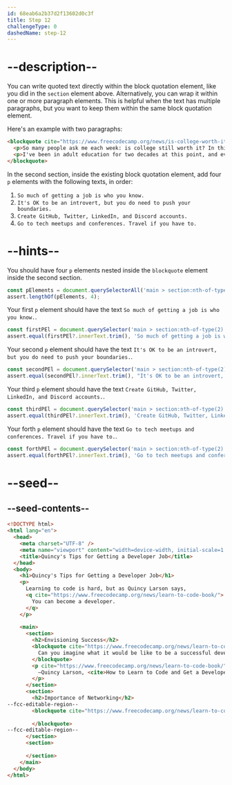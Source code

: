 ```yaml
---
id: 68eab6a2b37d2f13602d0c3f
title: Step 12
challengeType: 0
dashedName: step-12
---
```


# --description--

You can write quoted text directly within the block quotation element, like you did in the `section` element above. Alternatively, you can wrap it within one or more paragraph elements. This is helpful when the text has multiple paragraphs, but you want to keep them within the same block quotation element. 

Here's an example with two paragraphs:

```html
<blockquote cite="https://www.freecodecamp.org/news/is-college-worth-it/">
  <p>So many people ask me each week: is college still worth it? In this 1-hour video I answer this question and other commonly asked questions about university.</p>
  <p>I've been in adult education for two decades at this point, and even though I'm not a labor market economist, I do feel confident enough to answer these questions.</p>
</blockquote>
```

In the second section, inside the existing block quotation element, add four `p` elements with the following texts, in order: 

1. `So much of getting a job is who you know.` 
2. `It's OK to be an introvert, but you do need to push your boundaries.`
3. `Create GitHub, Twitter, LinkedIn, and Discord accounts.`
4. `Go to tech meetups and conferences. Travel if you have to.`

# --hints--

You should have four `p` elements nested inside the `blockquote` element inside the second section.

```js
const pElements = document.querySelectorAll('main > section:nth-of-type(2) > blockquote > p');
assert.lengthOf(pElements, 4);
```

Your first `p` element should have the text `So much of getting a job is who you know.`.

```js
const firstPEl = document.querySelector('main > section:nth-of-type(2) > blockquote > p:nth-of-type(1)');
assert.equal(firstPEl?.innerText.trim(), 'So much of getting a job is who you know.');
```

Your second `p` element should have the text `It's OK to be an introvert, but you do need to push your boundaries.`.

```js
const secondPEl = document.querySelector('main > section:nth-of-type(2) > blockquote > p:nth-of-type(2)');
assert.equal(secondPEl?.innerText.trim(), "It's OK to be an introvert, but you do need to push your boundaries.");
```

Your third `p` element should have the text `Create GitHub, Twitter, LinkedIn, and Discord accounts.`.

```js
const thirdPEl = document.querySelector('main > section:nth-of-type(2) > blockquote > p:nth-of-type(3)');
assert.equal(thirdPEl?.innerText.trim(), 'Create GitHub, Twitter, LinkedIn, and Discord accounts.');
```

Your forth `p` element should have the text `Go to tech meetups and conferences. Travel if you have to.`.

```js
const forthPEl = document.querySelector('main > section:nth-of-type(2) > blockquote > p:nth-of-type(4)');
assert.equal(forthPEl?.innerText.trim(), 'Go to tech meetups and conferences. Travel if you have to.');
```

# --seed--

## --seed-contents--

```html
<!DOCTYPE html>
<html lang="en">
  <head>
    <meta charset="UTF-8" />
    <meta name="viewport" content="width=device-width, initial-scale=1.0" />
    <title>Quincy's Tips for Getting a Developer Job</title>
  </head>
  <body>
    <h1>Quincy's Tips for Getting a Developer Job</h1>
    <p>
      Learning to code is hard, but as Quincy Larson says, 
      <q cite="https://www.freecodecamp.org/news/learn-to-code-book/">
        You can become a developer.
      </q>
    </p>
    
    <main>
      <section>
        <h2>Envisioning Success</h2>
        <blockquote cite="https://www.freecodecamp.org/news/learn-to-code-book/">
          Can you imagine what it would be like to be a successful developer? To have built software systems that people rely upon?
        </blockquote>  
        <p cite="https://www.freecodecamp.org/news/learn-to-code-book/">
          —Quincy Larson, <cite>How to Learn to Code and Get a Developer Job [Full Book]</cite>
        </p>
      </section>
      <section>
        <h2>Importance of Networking</h2>
--fcc-editable-region--
        <blockquote cite="https://www.freecodecamp.org/news/learn-to-code-book/">
          
        </blockquote>
--fcc-editable-region--
      </section>
      <section>
        
      </section>
    </main>
  </body>
</html>
```
